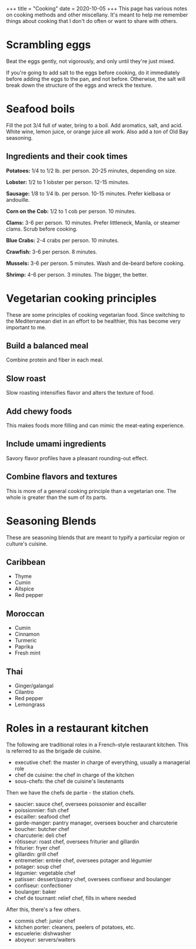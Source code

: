 +++
title = "Cooking"
date = 2020-10-05
+++
This page has various notes on cooking methods and other miscellany. It's meant to help me remember
things about cooking that I don't do often or want to share with others.

# Scrambling eggs

Beat the eggs gently, not vigorously, and only until they're just mixed.

If you're going to add salt to the eggs before cooking, do it immediately before adding the eggs to the pan, and not before. Otherwise, the salt will break down the structure of the eggs and wreck the texture.

# Seafood boils

Fill the pot 3/4 full of water, bring to a boil. Add aromatics, salt, and acid. White wine,
lemon juice, or orange juice all work. Also add a _ton_ of Old Bay seasoning.

## Ingredients and their cook times

**Potatoes:** 1/4 to 1/2 lb. per person. 20-25 minutes, depending on size.

**Lobster:** 1/2 to 1 lobster per person. 12-15 minutes.

**Sausage:** 1/8 to 1/4 lb. per person. 10-15 minutes. Prefer kielbasa or andouille.

**Corn on the Cob:** 1/2 to 1 cob per person. 10 minutes.

**Clams:** 3-6 per person. 10 minutes. Prefer littleneck, Manila, or steamer clams. Scrub before cooking.

**Blue Crabs:** 2-4 crabs per person. 10 minutes.

**Crawfish:** 3-6 per person. 8 minutes.

**Mussels:** 3-6 per person. 5 minutes. Wash and de-beard before cooking.

**Shrimp:** 4-6 per person. 3 minutes. The bigger, the better.

# Vegetarian cooking principles

These are some principles of cooking vegetarian food. Since switching to the Mediterranean diet in an
effort to be healthier, this has become very important to me.

## Build a balanced meal

Combine protein and fiber in each meal.

## Slow roast

Slow roasting intensifies flavor and alters the texture of food.

## Add chewy foods

This makes foods more filling and can mimic the meat-eating experience.

## Include umami ingredients

Savory flavor profiles have a pleasant rounding-out effect.

## Combine flavors and textures

This is more of a general cooking principle than a vegetarian one. The whole is greater than the sum of its parts.

# Seasoning Blends

These are seasoning blends that are meant to typify a particular region or culture's cuisine.

## Caribbean

- Thyme
- Cumin
- Allspice
- Red pepper

## Moroccan

- Cumin
- Cinnamon
- Turmeric
- Paprika
- Fresh mint

## Thai

- Ginger/galangal
- Cilantro
- Red pepper
- Lemongrass

# Roles in a restaurant kitchen

The following are traditional roles in a French-style restaurant kitchen. This
is referred to as the brigade de cuisine.

- executive chef: the master in charge of everything, usually a managerial role
- chef de cuisine: the chef in charge of the kitchen
- sous-chefs: the chef de cuisine's lieutenants

Then we have the chefs de partie - the station chefs.

- saucier: sauce chef, oversees poissonier and èscailler
- poissionnier: fish chef
- èscailler: seafood chef
- garde-manger: pantry manager, oversees boucher and charcuterie
- boucher: butcher chef
- charcuterie: deli chef
- rôtisseur: roast chef, oversees friturier and gillardin
- friturier: fryer chef
- gillardin: grill chef
- entremetier: entrée chef, oversees potager and légumier
- potager: soup chef
- légumier: vegetable chef
- patisser: dessert/pastry chef, oversees confiseur and boulanger
- confiseur: confectioner
- boulanger: baker
- chef de tournant: relief chef, fills in where needed

After this, there's a few others.

- commis chef: junior chef
- kitchen porter: cleaners, peelers of potatoes, etc.
- escuelerie: dishwasher
- aboyeur: servers/waiters
